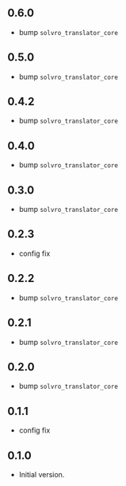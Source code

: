 ## 0.6.0

- bump `solvro_translator_core`

## 0.5.0

- bump `solvro_translator_core`

## 0.4.2

- bump `solvro_translator_core`

## 0.4.0

- bump `solvro_translator_core`

## 0.3.0

- bump `solvro_translator_core`

## 0.2.3

- config fix

## 0.2.2

- bump `solvro_translator_core`

## 0.2.1

- bump `solvro_translator_core`

## 0.2.0

- bump `solvro_translator_core`

## 0.1.1

- config fix

## 0.1.0

- Initial version.
